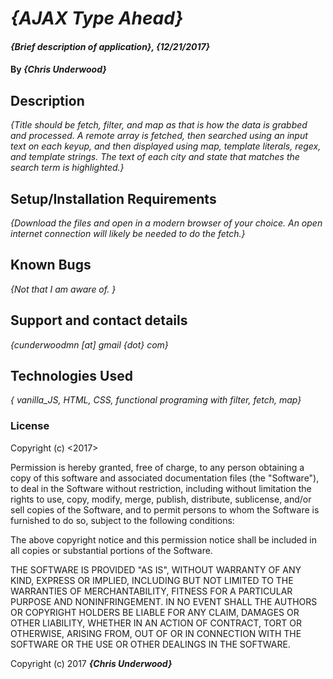 # _{AJAX Type Ahead}_

#### _{Brief description of application}, {12/21/2017}_

#### By _**{Chris Underwood}**_

## Description

_{Title should be fetch, filter, and map as that is how the data is grabbed and processed. A remote array is fetched, then searched using an input text on each keyup, and then displayed using map, template literals, regex, and template strings. The text of each city and state that matches the search term is highlighted.}_

## Setup/Installation Requirements

_{Download the files and open in a modern browser of your choice. An open internet connection will likely be needed to do the fetch.}_

## Known Bugs

_{Not that I am aware of. }_

## Support and contact details

_{cunderwoodmn [at] gmail {dot} com}_

## Technologies Used

_{ vanilla_JS, HTML, CSS, functional programing with filter, fetch, map}_

### License

Copyright (c) <2017> <Chris Underwood>

Permission is hereby granted, free of charge, to any person obtaining a copy of this software and associated documentation files (the "Software"), to deal in the Software without restriction, including without limitation the rights to use, copy, modify, merge, publish, distribute, sublicense, and/or sell copies of the Software, and to permit persons to whom the Software is furnished to do so, subject to the following conditions:

The above copyright notice and this permission notice shall be included in all copies or substantial portions of the Software.

THE SOFTWARE IS PROVIDED "AS IS", WITHOUT WARRANTY OF ANY KIND, EXPRESS OR IMPLIED, INCLUDING BUT NOT LIMITED TO THE WARRANTIES OF MERCHANTABILITY, FITNESS FOR A PARTICULAR PURPOSE AND NONINFRINGEMENT. IN NO EVENT SHALL THE AUTHORS OR COPYRIGHT HOLDERS BE LIABLE FOR ANY CLAIM, DAMAGES OR OTHER LIABILITY, WHETHER IN AN ACTION OF CONTRACT, TORT OR OTHERWISE, ARISING FROM, OUT OF OR IN CONNECTION WITH THE SOFTWARE OR THE USE OR OTHER DEALINGS IN THE SOFTWARE.

Copyright (c) 2017 **_{Chris Underwood}_**
